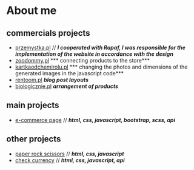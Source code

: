 # About me

## commercials projects
- [przemystka.pl](https://przemystka.pl/) // ***I cooperated with Rapaf, I was responsible for the implementation of the website in accordance with the design***
- [zoodommy.pl](zoodommy.pl) ***
connecting products to the store***
- [kartkaodchemirolu.pl](kartkaodchemirolu.pl) ***
changing the photos and dimensions of the generated images in the javascript code***
- [rentoom.pl](rentoom.pl) ***blog post layouts***
- [biologicznie.pl](biologicznie.pl) ***arrangement of products***


## main projects
- [e-commerce page](https://github.com/emeczku/e-commerce) // ***html, css, javascript, bootstrap, scss, api***

## other projects
- [paper rock scissors](https://github.com/emeczku/paper-rock-scissors) // ***html, css, javascript***
- [check currency](https://github.com/emeczku/check-currency) // ***html, css, javascript, api***
